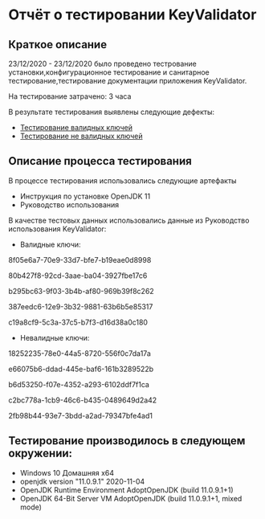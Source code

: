 # Отчёт о тестировании KeyValidator #
## Краткое описание ##
23/12/2020 - 23/12/2020 было проведено тестрование установки,конфигурационное тестирование и санитарное тестирование,тестирование документации приложения KeyValidator.

На тестирование затрачено: 3 часа

В результате тестирования выявлены следующие дефекты:

* [Тестирование валидных ключей](https://github.com/zzz86zzz/Java-dz-1.1/issues/1)
* [Тестирование не валидных ключей](https://github.com/zzz86zzz/Java-dz-1.1/issues/2)


## Описание процесса тестирования ##
В процессе тестирования использовались следующие артефакты

* Инструкция по установке OpenJDK 11
* Руководство использования


В качестве тестовых данных использовались данные из Руководство использования KeyValidator:

* Валидные ключи:

8f05e6a7-70e9-33d7-bfe7-b19eae0d8998

80b427f8-92cd-3aae-ba04-3927fbe17c6

b295bc63-9f03-3b4b-af80-969b39f8c262

387eedc6-12e9-3b32-9881-63b6b5e85317

c19a8cf9-5c3a-37c5-b7f3-d16d38a0c180

* Невалидные ключи:

18252235-78e0-44a5-8720-556f0c7da17a

e66075b6-ddad-445e-baf6-161b3289522b

b6d53250-f07e-4352-a293-6102ddf7f1ca

c2bc778a-1cb9-46c6-b435-0489649d2a42

2fb98b44-93e7-3bdd-a2ad-79347bfe4ad1

## Тестирование производилось в следующем окружении: ##

* Windows 10 Домашняя x64
* openjdk version "11.0.9.1" 2020-11-04
* OpenJDK Runtime Environment AdoptOpenJDK (build 11.0.9.1+1)
* OpenJDK 64-Bit Server VM AdoptOpenJDK (build 11.0.9.1+1, mixed mode)
